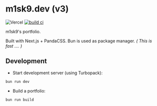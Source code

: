 # m1sk9.dev (v3)

![Vercel](https://vercelbadge.vercel.app/api/m1sk9/portfolio)
[![build ci](https://github.com/m1sk9/portfolio/actions/workflows/build.yaml/badge.svg)](https://github.com/m1sk9/portfolio/actions/workflows/build.yaml)

m1sk9's portfolio.

Built with Next.js + PandaCSS. Bun is used as package manager. _( This is fast .... )_

## Development

- Start development server (using Turbopack):

```sh
bun run dev
```

- Build a portfolio:

```sh
bun run build
```
